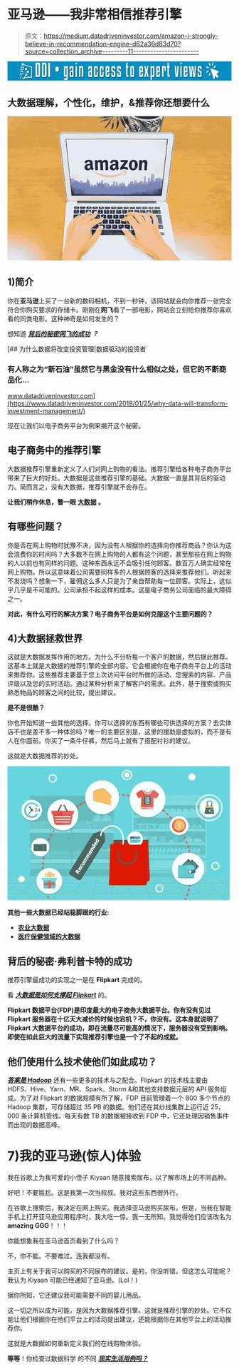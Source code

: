 # 亚马逊——我非常相信推荐引擎

> 原文：<https://medium.datadriveninvestor.com/amazon-i-strongly-believe-in-recommendation-engine-d62a36d83d70?source=collection_archive---------11----------------------->

[![](img/1ebe66f8bc8cc3841ff898c9544fa427.png)](http://www.track.datadriveninvestor.com/1B9E)

## **大数据理解，个性化，维护，&推荐你还想要什么**

![](img/141aeacaef83fde585085e7e7896639c.png)

## **1)简介**

你在**亚马逊**上买了一台新的数码相机，不到一秒钟，该网站就会向你推荐一张完全符合你购买要求的存储卡。刚刚在**网飞**看了一部电影，网站会立刻给你推荐你喜欢看的同类电影。这种神奇是如何发生的？

想知道 [***背后的秘密网飞的成功***](https://data-flair.training/blogs/data-science-at-netflix/) ***？***

[](https://www.datadriveninvestor.com/2019/01/25/why-data-will-transform-investment-management/) [## 为什么数据将改变投资管理|数据驱动的投资者

### 有人称之为“新石油”虽然它与黑金没有什么相似之处，但它的不断商品化…

www.datadriveninvestor.com](https://www.datadriveninvestor.com/2019/01/25/why-data-will-transform-investment-management/) 

现在让我们以电子商务平台为例来揭开这个秘密。

## 电子商务中的推荐引擎

大数据推荐引擎重新定义了人们对网上购物的看法。推荐引擎给各种电子商务平台带来了巨大的好处。大数据是这些推荐引擎的基础。大数据一直是其背后的驱动力。简而言之，没有大数据，推荐引擎就不会存在。

**让我们稍作休息，瞥一眼** [**大数据**](https://data-flair.training/blogs/big-data-tutorials-home/) **。**

## 有哪些问题？

你是否在网上购物时犹豫不决，因为没有人根据你的选择向你推荐商品？你认为这会浪费你的时间吗？大多数不在网上购物的人都有这个问题，甚至那些在网上购物的人以前也有同样的问题。这种东西永远不会吸引任何顾客。数百万人确实经常在网上购物。所以这意味着公司需要同样多的人根据顾客的选择来推荐他们。听起来不发烧吗？想象一下，雇佣这么多人只是为了亲自帮助每一位顾客。实际上，这似乎几乎是不可能的。公司承担不起这样的成本。这是电子商务公司面临的最大障碍之一。

**对此，有什么可行的解决方案？电子商务平台是如何克服这个主要问题的？**

## **4)大数据拯救世界**

这就是大数据发挥作用的地方。为什么不分析每一个客户的数据，然后据此推荐。这基本上就是大数据的推荐引擎的全部内容。它会根据你在电子商务平台上的活动来推荐你。这些推荐主要基于您上次访问平台时所做的活动、您搜索的内容、产品评级以及您的实时活动。通过某种分析来了解客户的需求。此外，基于搜索或购买熟悉物品的顾客之间的比较，提出建议。

**是不是很酷？**

你也开始知道一些其他的选择。你可以选择的东西有哪些可供选择的方案？去实体店不也是差不多一种体验吗？唯一的主要区别是，这里的援助是虚拟的，而不是有人在你面前。你买了一条牛仔裤，然后马上就有了搭配衬衫的建议。

这就是大数据推荐的妙处。

![](img/516d30de4cd4930059611bec47178ebc.png)

**其他一些大数据已经站稳脚跟的行业:**

*   [**农业大数据**](https://data-flair.training/blogs/big-data-in-agriculture/)
*   [**医疗保健领域的大数据**](https://data-flair.training/blogs/big-data-healthcare-real-world-use-cases/)

## 背后的秘密·弗利普卡特的成功

推荐引擎最成功的实现之一是在 **Flipkart** 完成的。

看 [***大数据是如何支撑起 Flipkart***](https://data-flair.training/blogs/data-science-at-flipkart/) 的。

**Flipkart 数据平台(FDP)是印度最大的电子商务大数据平台。你有没有见过 Flipkart 服务器在十亿天大减价的时候也宕机？不，你没有。这本身就说明了 Flipkart 大数据平台的成功，即在流量尽可能高的情况下，服务器没有受到影响。即使在如此巨大的流量下实现推荐引擎也是一个了不起的成就。**

## 他们使用什么技术使他们如此成功？

[***答案是 Hadoop***](https://data-flair.training/blogs/hadoop-tutorials-home/) 还有一些更多的技术与之配合。Flipkart 的技术栈主要由 HDFS、Hive、Yarn、MR、Spark、Storm &和其他支持数据元层的 API 服务组成。为了对 Flipkart 的数据规模有所了解，FDP 目前管理着一个 800 多个节点的 Hadoop 集群，可存储超过 35 PB 的数据。他们还在其纱线集群上运行近 25，000 条计算机管线。每天有数 TB 的数据被接收到 FDP 中，它还处理因销售事件而出现的数据高峰。

# 7)我的亚马逊(惊人)体验

我在谷歌上为我可爱的小侄子 Kiyaan 随意搜索尿布，以了解市场上的不同品种。

好吧！不要尴尬。这是我第一次当叔叔。我对这些东西很外行。

在谷歌上搜索后，我决定在网上购买。我选择亚马逊购买尿布。但是，当我在智能手机上打开亚马逊应用程序时，我大吃一惊。我一无所知。我觉得他们应该改名为**amazing GGG**！！！

你能想象我在亚马逊首页看到了什么吗？

不，你不能。不要难过。连我都没有。

主页上有关于我可以购买的不同尿布的建议。是的，你没听错。但这怎么可能呢？我认为 Kiyaan 可能已经通知了亚马逊。(Lol！)

据你所知，它还建议我可能需要不同的婴儿用品。

这一切之所以成为可能，是因为大数据推荐引擎。这就是推荐引擎的妙处。它不仅能让他们根据你在他们平台上的活动提出建议，还能根据你在其他平台上的活动推荐你。

这就是大数据如何重新定义我们的在线购物体验。

**等等**！你检查过数据科学 的不同 [***现实生活用例吗？***](https://data-flair.training/blogs/data-science-use-cases/)